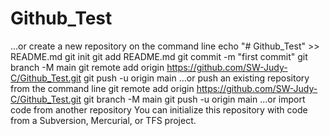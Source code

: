 # Github_Test
…or create a new repository on the command line
echo "# Github_Test" >> README.md
git init
git add README.md
git commit -m "first commit"
git branch -M main
git remote add origin https://github.com/SW-Judy-C/Github_Test.git
git push -u origin main
…or push an existing repository from the command line
git remote add origin https://github.com/SW-Judy-C/Github_Test.git
git branch -M main
git push -u origin main
…or import code from another repository
You can initialize this repository with code from a Subversion, Mercurial, or TFS project.
